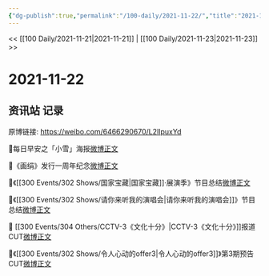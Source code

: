 ```yaml
---
{"dg-publish":true,"permalink":"/100-daily/2021-11-22/","title":"2021-11-22"}
---
```



<< [[100 Daily/2021-11-21\|2021-11-21]] | [[100 Daily/2021-11-23\|2021-11-23]] >>

# 2021-11-22

## 资讯站 记录

原博链接: https://weibo.com/6466290670/L2IlpuxYd

🌄每日早安之「小雪」海报[微博正文](https://m.weibo.cn/6466290670/4706234311901934)

🎵《画绢》发行一周年纪念[微博正文](https://m.weibo.cn/6466290670/4706456090445207)

🎵《[[300 Events/302 Shows/国家宝藏\|国家宝藏]]·展演季》节目总结[微博正文](https://m.weibo.cn/6466290670/4706467862544392)

🎵《[[300 Events/302 Shows/请你来听我的演唱会\|请你来听我的演唱会]]》节目总结[微博正文](https://m.weibo.cn/6466290670/4706465850068466)

🎵 [[300 Events/304 Others/CCTV-3《文化十分》\|CCTV-3《文化十分》]]报道CUT[微博正文](https://m.weibo.cn/6466290670/4706291714625851)

🎵《[[300 Events/302 Shows/令人心动的offer3\|令人心动的offer3]]》第3期预告CUT[微博正文](https://m.weibo.cn/6466290670/4706341291823309)

